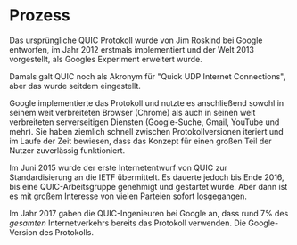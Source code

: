 # Prozess

Das ursprüngliche QUIC Protokoll wurde von Jim Roskind bei Google entworfen, im Jahr 2012 erstmals implementiert und der Welt 2013 vorgestellt, als Googles Experiment erweitert wurde.

Damals galt QUIC noch als Akronym für "Quick UDP Internet Connections", aber das wurde seitdem eingestellt.

Google implementierte das Protokoll und nutzte es anschließend sowohl in seinem weit verbreiteten Browser (Chrome) als auch in seinen weit verbreiteten serverseitigen Diensten (Google-Suche, Gmail, YouTube und mehr). Sie haben ziemlich schnell zwischen Protokollversionen iteriert und im Laufe der Zeit bewiesen, dass das Konzept für einen großen Teil der Nutzer zuverlässig funktioniert.

Im Juni 2015 wurde der erste Internetentwurf von QUIC zur Standardisierung an die IETF übermittelt. Es dauerte jedoch bis Ende 2016, bis eine QUIC-Arbeitsgruppe genehmigt und gestartet wurde. Aber dann ist es mit großem Interesse von vielen Parteien sofort losgegangen.

Im Jahr 2017 gaben die QUIC-Ingenieuren bei Google an, dass rund 7% des *gesamten* Internetverkehrs bereits das Protokoll verwenden. Die Google-Version des Protokolls.
